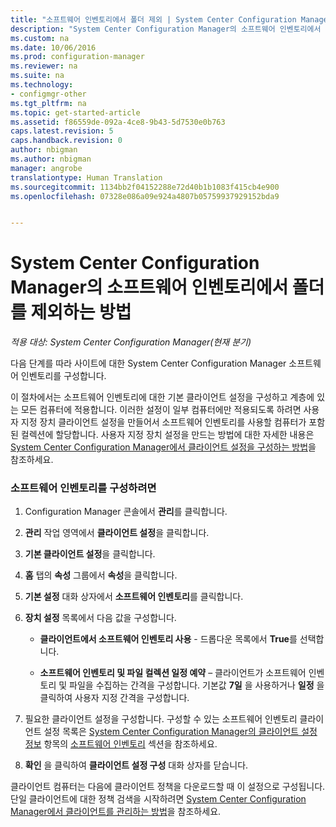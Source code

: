 ```yaml
---
title: "소프트웨어 인벤토리에서 폴더 제외 | System Center Configuration Manager"
description: "System Center Configuration Manager의 소프트웨어 인벤토리에서 폴더 제외"
ms.custom: na
ms.date: 10/06/2016
ms.prod: configuration-manager
ms.reviewer: na
ms.suite: na
ms.technology:
- configmgr-other
ms.tgt_pltfrm: na
ms.topic: get-started-article
ms.assetid: f86559de-092a-4ce8-9b43-5d7530e0b763
caps.latest.revision: 5
caps.handback.revision: 0
author: nbigman
ms.author: nbigman
manager: angrobe
translationtype: Human Translation
ms.sourcegitcommit: 1134bb2f04152288e72d40b1b1083f415cb4e900
ms.openlocfilehash: 07328e086a09e924a4807b05759937929152bda9


---
```

# <a name="how-to-exclude-folders-from-software-inventory-in-system-center-configuration-manager"></a>System Center Configuration Manager의 소프트웨어 인벤토리에서 폴더를 제외하는 방법

*적용 대상: System Center Configuration Manager(현재 분기)*

다음 단계를 따라 사이트에 대한 System Center Configuration Manager 소프트웨어 인벤토리를 구성합니다.  

 이 절차에서는 소프트웨어 인벤토리에 대한 기본 클라이언트 설정을 구성하고 계층에 있는 모든 컴퓨터에 적용합니다. 이러한 설정이 일부 컴퓨터에만 적용되도록 하려면 사용자 지정 장치 클라이언트 설정을 만들어서 소프트웨어 인벤토리를 사용할 컴퓨터가 포함된 컬렉션에 할당합니다. 사용자 지정 장치 설정을 만드는 방법에 대한 자세한 내용은 [System Center Configuration Manager에서 클라이언트 설정을 구성하는 방법](../../../../core/clients/deploy/configure-client-settings.md)을 참조하세요.  

### <a name="to-configure-software-inventory"></a>소프트웨어 인벤토리를 구성하려면  

1.  Configuration Manager 콘솔에서 **관리**를 클릭합니다.  

2.  **관리** 작업 영역에서 **클라이언트 설정**을 클릭합니다.  

3.  **기본 클라이언트 설정**을 클릭합니다.  

4.  **홈** 탭의 **속성** 그룹에서 **속성**을 클릭합니다.  

5.  **기본 설정** 대화 상자에서 **소프트웨어 인벤토리**를 클릭합니다.  

6.  **장치 설정** 목록에서 다음 값을 구성합니다.  

    -   **클라이언트에서 소프트웨어 인벤토리 사용** - 드롭다운 목록에서 **True**를 선택합니다.  

    -   **소프트웨어 인벤토리 및 파일 컬렉션 일정 예약** – 클라이언트가 소프트웨어 인벤토리 및 파일을 수집하는 간격을 구성합니다. 기본값 **7일** 을 사용하거나 **일정** 을 클릭하여 사용자 지정 간격을 구성합니다.  

7.  필요한 클라이언트 설정을 구성합니다. 구성할 수 있는 소프트웨어 인벤토리 클라이언트 설정 목록은 [System Center Configuration Manager의 클라이언트 설정 정보](../../../../core/clients/deploy/about-client-settings.md) 항목의 [소프트웨어 인벤토리](../../../../core/clients/deploy/about-client-settings.md#BKMK_SoftInventoryDeviceSettings) 섹션을 참조하세요.  

8.  **확인** 을 클릭하여 **클라이언트 설정 구성** 대화 상자를 닫습니다.  

 클라이언트 컴퓨터는 다음에 클라이언트 정책을 다운로드할 때 이 설정으로 구성됩니다. 단일 클라이언트에 대한 정책 검색을 시작하려면 [System Center Configuration Manager에서 클라이언트를 관리하는 방법](../../../../core/clients/manage/manage-clients.md)을 참조하세요.  



<!--HONumber=Nov16_HO1-->


